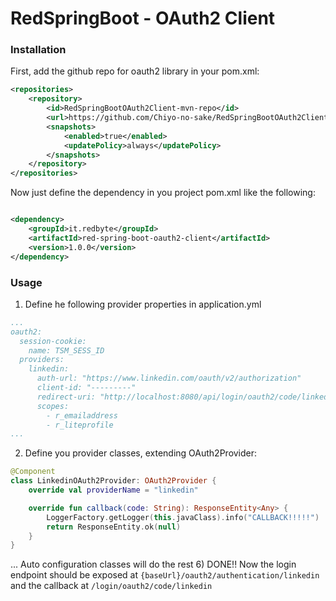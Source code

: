# RedSpringBoot - OAuth2 Client

### Installation
First, add the github repo for oauth2 library in your pom.xml:
```xml
<repositories>
    <repository>
        <id>RedSpringBootOAuth2Client-mvn-repo</id>
        <url>https://github.com/Chiyo-no-sake/RedSpringBootOAuth2Client/raw/mvn-repo/</url>
        <snapshots>
            <enabled>true</enabled>
            <updatePolicy>always</updatePolicy>
        </snapshots>
    </repository>
</repositories>
```

Now just define the dependency in you project pom.xml like the following:

```xml

<dependency>
    <groupId>it.redbyte</groupId>
    <artifactId>red-spring-boot-oauth2-client</artifactId>
    <version>1.0.0</version>
</dependency>
```

### Usage

1) Define he following provider properties in application.yml

```yaml
...
oauth2:
  session-cookie:
    name: TSM_SESS_ID
  providers:
    linkedin:
      auth-url: "https://www.linkedin.com/oauth/v2/authorization"
      client-id: "---------"
      redirect-uri: "http://localhost:8080/api/login/oauth2/code/linkedin"
      scopes:
        - r_emailaddress
        - r_liteprofile
...
```

2) Define you provider classes, extending OAuth2Provider:

```kotlin
@Component
class LinkedinOAuth2Provider: OAuth2Provider {
    override val providerName = "linkedin"

    override fun callback(code: String): ResponseEntity<Any> {
        LoggerFactory.getLogger(this.javaClass).info("CALLBACK!!!!!")
        return ResponseEntity.ok(null)
    }
}
```

... Auto configuration classes will do the rest
6) DONE!! Now the login endpoint should be exposed at ```{baseUrl}/oauth2/authentication/linkedin``` and the callback at ```/login/oauth2/code/linkedin```